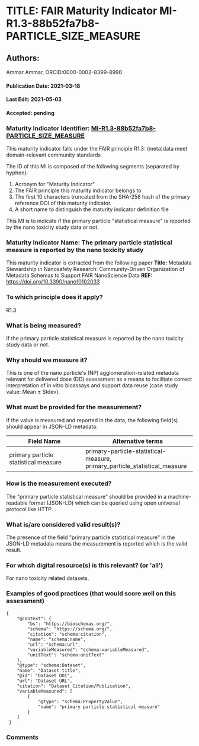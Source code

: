 # TITLE: FAIR Maturity Indicator MI-R1.3-88b52fa7b8-PARTICLE_SIZE_MEASURE

## Authors: 
Ammar Ammar, ORCID:0000-0002-8399-8990

#### Publication Date: 2021-03-18
#### Last Edit: 2021-05-03
#### Accepted: pending

### Maturity Indicator Identifier: [MI-R1.3-88b52fa7b8-PARTICLE_SIZE_MEASURE](https://w3id.org/fair/maturity_indicator/terms/Gen2/MI-R1.3-88b52fa7b8-PARTICLE_SIZE_MEASURE)

This maturity indicator falls under the FAIR principle R1.3:
(meta)data meet domain-relevant community standards

The ID of this MI is composed of the following segments (separated by hyphen):
1. Acronym for "Maturity Indicator"
1. The FAIR principle this maturity indicator belongs to
1. The first 10 characters truncated from the SHA-256 hash of the primary reference DOI of this maturity indicator.
1. A short name to distinguish the maturity indicator definition file

This MI is to indicate if the primary particle "statistical measure" is reported by the nano toxicity study data or not.

### Maturity Indicator Name:  The primary particle statistical measure is reported by the nano toxicity study

This maturity indicator is extracted from the following paper 
**Title:** Metadata Stewardship in Nanosafety Research: Community-Driven Organization of Metadata Schemas to Support FAIR NanoScience Data
**REF:** https://doi.org/10.3390/nano10102033

### To which principle does it apply?  
R1.3

### What is being measured?
If the primary particle statistical measure is reported by the nano toxicity study data or not.

### Why should we measure it?
This is one of the nano particle's (NP) agglomeration-related metadata relevant for delivered dose (DD)
assessment as a means to facilitate correct interpretation of in vitro bioassays and support data reuse (case study value: Mean ± Stdev).

### What must be provided for the measurement?
If the value is measured and reported in the data, the following field(s) should appear in JSON-LD metadata: 

| Field Name                             | Alternative terms                                                               |
| -------------------------------------- | ------------------------------------------------------------------------------- |
| primary particle statistical measure   | primary-particle-statistical-measure,<br>primary_particle_statistical_measure   |

### How is the measurement executed?
The "primary particle statistical measure" should be provided in a machine-readable format (JSON-LD) which can be queried using open universal protocol like HTTP.

### What is/are considered valid result(s)?
The presence of the field "primary particle statistical measure" in the JSON-LD metadata means the measurement is reported which is the valid result.

### For which digital resource(s) is this relevant? (or 'all')
For nano toxicity related datasets.  

### Examples of good practices (that would score well on this assessment)
```{json}
{
 	"@context": {
 		"bs": "https://bioschemas.org/",
 		"schema": "https://schema.org/",
 		"citation": "schema:citation",
 		"name": "schema:name",
 		"url": "schema:url",
 		"variableMeasured": "schema:variableMeasured",
 		"unitText": "schema:unitText"
 	},
 	"@type": "schema:Dataset",
 	"name": "Dataset title",
 	"@id": "Dataset DOI",
 	"url": "Dataset URL",
 	"citation": "Dataset Citation/Publication",
 	"variableMeasured": [
 		{
 			"@type": "schema:PropertyValue",
 			"name": "primary particle statistical measure"
 		}
 	]
 }
```

### Comments

